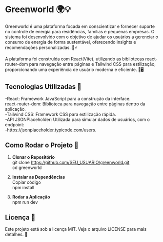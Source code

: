 # **Greenworld 🌍💡**
Greenworld é uma plataforma focada em conscientizar e fornecer suporte no controle de energia para residências, famílias e pequenas empresas. O sistema foi desenvolvido com o objetivo de ajudar os usuários a gerenciar o consumo de energia de forma sustentável, oferecendo insights e recomendações personalizadas. 🌱⚡

A plataforma foi construída com React(Vite), utilizando as bibliotecas react-router-dom para navegação entre páginas e Tailwind CSS para estilização, proporcionando uma experiência de usuário moderna e eficiente. 🎨🖥️

## **Tecnologias Utilizadas 🚀**
-React: Framework JavaScript para a construção da interface.<br>
react-router-dom: Biblioteca para navegação entre páginas dentro da aplicação. <br> 
-Tailwind CSS: Framework CSS para estilização rápida. <br>
-API JSONPlaceholder: Utilizada para simular dados de usuários, com o endpoint:<br>
-https://jsonplaceholder.typicode.com/users. 

## **Como Rodar o Projeto 🔧**
1. **Clonar o Repositório**<br>
git clone https://github.com/SEU_USUARIO/greenworld.git<br>
cd greenworld

2. **Instalar as Dependências**<br>
Copiar código<br>
npm install

3. **Rodar a Aplicação**<br>
npm run dev<br>

## **Licença 📝**<br>
Este projeto está sob a licença MIT. Veja o arquivo LICENSE para mais detalhes. 📜

